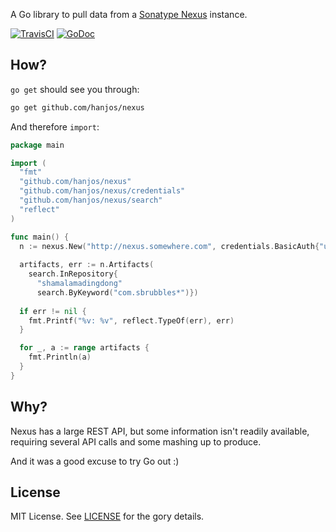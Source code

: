 A Go library to pull data from a [Sonatype Nexus](http://www.sonatype.com/nexus) instance. 

[![TravisCI](https://travis-ci.org/hanjos/nexus.svg)](https://travis-ci.org/hanjos/nexus.svg)
[![GoDoc](https://godoc.org/github.com/hanjos/nexus?status.svg)](https://godoc.org/github.com/hanjos/nexus) 

How?
----

`go get` should see you through:

```sh
go get github.com/hanjos/nexus
```

And therefore `import`:

```Go
package main

import (
  "fmt"
  "github.com/hanjos/nexus"
  "github.com/hanjos/nexus/credentials"
  "github.com/hanjos/nexus/search"
  "reflect"
)

func main() {
  n := nexus.New("http://nexus.somewhere.com", credentials.BasicAuth{"username", "password"})
  
  artifacts, err := n.Artifacts(
    search.InRepository{ 
      "shamalamadingdong" 
      search.ByKeyword("com.sbrubbles*")})
  
  if err != nil {
    fmt.Printf("%v: %v", reflect.TypeOf(err), err)
  }

  for _, a := range artifacts {
    fmt.Println(a)
  }
}
```

Why?
----

Nexus has a large REST API, but some information isn't readily available, requiring several API calls and some mashing 
up to produce. 

And it was a good excuse to try Go out :)

License
-------

MIT License. See [LICENSE](https://github.com/hanjos/nexus/blob/master/LICENSE) for the gory details.
